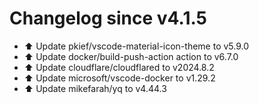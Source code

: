 # Changelog since v4.1.5
- ⬆️ Update pkief/vscode-material-icon-theme to v5.9.0 
- ⬆️ Update docker/build-push-action action to v6.7.0 
- ⬆️ Update cloudflare/cloudflared to v2024.8.2 
- ⬆️ Update microsoft/vscode-docker to v1.29.2 
- ⬆️ Update mikefarah/yq to v4.44.3 
